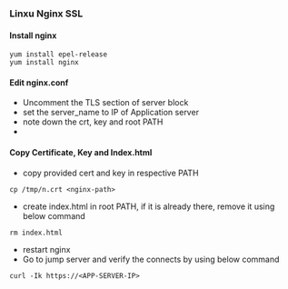 ### Linxu Nginx SSL

#### Install nginx
```
yum install epel-release
yum install nginx
```

#### Edit nginx.conf

* Uncomment the TLS section of server block
* set the server_name to IP of Application server
* note down the crt, key and root PATH
* 
#### Copy Certificate, Key and Index.html
* copy provided cert and key in respective PATH
```
cp /tmp/n.crt <nginx-path>

```
* create index.html in root PATH, if it is already there, remove it using below command
```
rm index.html
```
* restart nginx
* Go to jump server and verify the connects by using below command
```
curl -Ik https://<APP-SERVER-IP>
```
